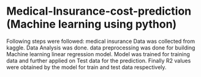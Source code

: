 # Medical-Insurance-cost-prediction (Machine learning using python)
Following steps were followed:
medical insurance Data was collected from kaggle.
Data Analysis was done.
data preprocessing was done for building Machine learning linear regression model.
Model was trained for training data and further applied on Test data for the prediction.
Finally R2 values were obtained by the model for train and test data respectively. 
